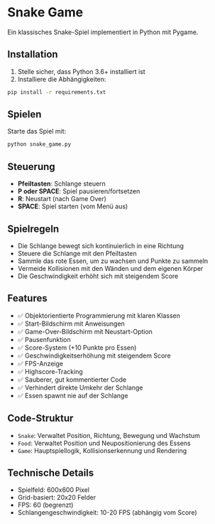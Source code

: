 # Snake Game

Ein klassisches Snake-Spiel implementiert in Python mit Pygame.

## Installation

1. Stelle sicher, dass Python 3.6+ installiert ist
2. Installiere die Abhängigkeiten:
```bash
pip install -r requirements.txt
```

## Spielen

Starte das Spiel mit:
```bash
python snake_game.py
```

## Steuerung

- **Pfeiltasten**: Schlange steuern
- **P oder SPACE**: Spiel pausieren/fortsetzen
- **R**: Neustart (nach Game Over)
- **SPACE**: Spiel starten (vom Menü aus)

## Spielregeln

- Die Schlange bewegt sich kontinuierlich in eine Richtung
- Steuere die Schlange mit den Pfeiltasten
- Sammle das rote Essen, um zu wachsen und Punkte zu sammeln
- Vermeide Kollisionen mit den Wänden und dem eigenen Körper
- Die Geschwindigkeit erhöht sich mit steigendem Score

## Features

- ✅ Objektorientierte Programmierung mit klaren Klassen
- ✅ Start-Bildschirm mit Anweisungen
- ✅ Game-Over-Bildschirm mit Neustart-Option
- ✅ Pausenfunktion
- ✅ Score-System (+10 Punkte pro Essen)
- ✅ Geschwindigkeitserhöhung mit steigendem Score
- ✅ FPS-Anzeige
- ✅ Highscore-Tracking
- ✅ Sauberer, gut kommentierter Code
- ✅ Verhindert direkte Umkehr der Schlange
- ✅ Essen spawnt nie auf der Schlange

## Code-Struktur

- `Snake`: Verwaltet Position, Richtung, Bewegung und Wachstum
- `Food`: Verwaltet Position und Neupositionierung des Essens
- `Game`: Hauptspiellogik, Kollisionserkennung und Rendering

## Technische Details

- Spielfeld: 600x600 Pixel
- Grid-basiert: 20x20 Felder
- FPS: 60 (begrenzt)
- Schlangengeschwindigkeit: 10-20 FPS (abhängig vom Score)